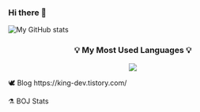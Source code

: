 ### Hi there 👋

<!--
**gywns0417/gywns0417** is a ✨ _special_ ✨ repository because its `README.md` (this file) appears on your GitHub profile.

Here are some ideas to get you started:

- 🔭 I’m currently working on ...
- 🌱 I’m currently learning ...
- 👯 I’m looking to collaborate on ...
- 🤔 I’m looking for help with ...
- 💬 Ask me about ...
- 📫 How to reach me: ...
- 😄 Pronouns: ...
- ⚡ Fun fact: ...
-->

![My GitHub stats](https://github-readme-stats.vercel.app/api?username=gywns0417&show_icons=true&theme=catppuccin_latte)
<h3 align="center">💡 My Most Used Languages 💡</h3>
<p align="center">
  <a href="https://github.com/gywns0417">
    <img align="center" src="https://github-readme-stats.vercel.app/api/top-langs/?username=king_o417&layout=compact&show_icons=${아이콘 보여줄지}&show_owner=${소유자 표기}&hide_title=${타이틀 가리기}&theme=${테마}&hide=${가리고 싶은 언어}" />
  </a>
</p>
🕊️ Blog
https://king-dev.tistory.com/


⚗️ BOJ Stats
